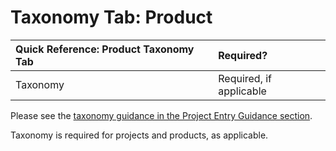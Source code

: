 # Taxonomy Tab: Product

| Quick Reference: Product Taxonomy Tab | Required? |
| :--- | :--- |
| Taxonomy | Required, if applicable |

Please see the [taxonomy guidance in the Project Entry Guidance section](../project-entry-guidance/taxonomy-tab-projects.md).

Taxonomy is required for projects and products, as applicable.

